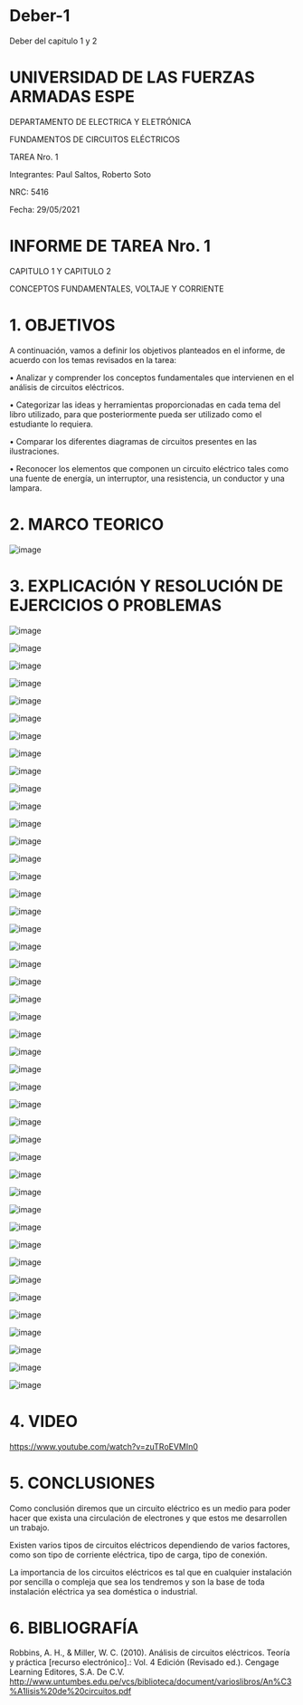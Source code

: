 # Deber-1
Deber del capitulo 1 y 2

# UNIVERSIDAD DE LAS FUERZAS ARMADAS ESPE 

DEPARTAMENTO DE ELECTRICA Y ELETRÓNICA 

 FUNDAMENTOS DE CIRCUITOS ELÉCTRICOS 

 TAREA Nro. 1

 Integrantes: Paul Saltos, Roberto Soto

 NRC: 5416

 Fecha: 29/05/2021

# INFORME DE TAREA Nro. 1

CAPITULO 1 Y CAPITULO 2

CONCEPTOS FUNDAMENTALES, VOLTAJE Y CORRIENTE 

 # 1.	OBJETIVOS 
 
 A continuación, vamos a definir los objetivos planteados en el informe, de acuerdo con los temas revisados en la tarea: 
 
•	Analizar y comprender los conceptos fundamentales que intervienen en el análisis de circuitos eléctricos. 

•	Categorizar las ideas y herramientas proporcionadas en cada tema del libro utilizado, para que posteriormente pueda ser utilizado como el estudiante lo requiera. 

•	Comparar los diferentes diagramas de circuitos presentes en las ilustraciones.

•	Reconocer los elementos que componen un circuito eléctrico tales como una fuente de energía, un interruptor, una resistencia, un conductor y una lampara. 

# 2.	MARCO TEORICO 

![image](https://user-images.githubusercontent.com/85178869/120347233-b7058100-c2c1-11eb-8d2d-e0bffb454eb4.png)

# 3.	EXPLICACIÓN Y RESOLUCIÓN DE EJERCICIOS O PROBLEMAS 


![image](https://user-images.githubusercontent.com/85178869/120347645-16fc2780-c2c2-11eb-888b-028d16e90b27.png)


![image](https://user-images.githubusercontent.com/85178869/120347753-2bd8bb00-c2c2-11eb-8dfb-56f5e2139e86.png)

![image](https://user-images.githubusercontent.com/85178869/120347856-414de500-c2c2-11eb-805a-f96cd5762a9e.png)

![image](https://user-images.githubusercontent.com/85178869/120347997-617da400-c2c2-11eb-8a99-f522a7596423.png)

![image](https://user-images.githubusercontent.com/85178869/120348111-7bb78200-c2c2-11eb-8444-7a3005851194.png)

![image](https://user-images.githubusercontent.com/85178869/120348215-9a1d7d80-c2c2-11eb-9f0c-d6809db678e6.png)

![image](https://user-images.githubusercontent.com/85178869/120348298-abff2080-c2c2-11eb-9ceb-d8c533766512.png)

![image](https://user-images.githubusercontent.com/85178869/120348524-e1a40980-c2c2-11eb-827f-18ab2fd1824d.png)

![image](https://user-images.githubusercontent.com/85178869/120348630-f7b1ca00-c2c2-11eb-8e11-eea33e45b700.png)

![image](https://user-images.githubusercontent.com/85178869/120348711-0ac49a00-c2c3-11eb-998b-da99164f6048.png)

![image](https://user-images.githubusercontent.com/85178869/120348769-1adc7980-c2c3-11eb-9ef1-c8c8c1f643b1.png)

![image](https://user-images.githubusercontent.com/85178869/120348865-35165780-c2c3-11eb-8462-fd30095f86e9.png)

![image](https://user-images.githubusercontent.com/85178869/120349002-5414e980-c2c3-11eb-8ce8-595f477fd348.png)

![image](https://user-images.githubusercontent.com/85178869/120349087-698a1380-c2c3-11eb-8ecd-a04b6285b979.png)

![image](https://user-images.githubusercontent.com/85178869/120349163-7e66a700-c2c3-11eb-815a-ccc477165182.png)

![image](https://user-images.githubusercontent.com/85178869/120349281-976f5800-c2c3-11eb-878d-8ccd5e4a51e8.png)

![image](https://user-images.githubusercontent.com/85178869/120349383-b1109f80-c2c3-11eb-8706-5d851d9cbcf1.png)

![image](https://user-images.githubusercontent.com/85178869/120349501-c7b6f680-c2c3-11eb-8ca4-e9fb2b18f526.png)

![image](https://user-images.githubusercontent.com/85178869/120349596-dac9c680-c2c3-11eb-8650-652adf669f52.png)

![image](https://user-images.githubusercontent.com/85178869/120349771-00ef6680-c2c4-11eb-9a30-821b683d00b4.png)

![image](https://user-images.githubusercontent.com/85178869/120349890-18c6ea80-c2c4-11eb-9aea-446229cb9306.png)

![image](https://user-images.githubusercontent.com/85178869/120350025-37c57c80-c2c4-11eb-90a9-324bc29d4190.png)

![image](https://user-images.githubusercontent.com/85178869/120350094-490e8900-c2c4-11eb-9fa7-8521e716c552.png)

![image](https://user-images.githubusercontent.com/85178869/120350195-62173a00-c2c4-11eb-9a13-4d3f97981ae9.png)

![image](https://user-images.githubusercontent.com/85178869/120350279-752a0a00-c2c4-11eb-8d59-049288213786.png)

![image](https://user-images.githubusercontent.com/85178869/120350382-8f63e800-c2c4-11eb-8286-bb13dd23ce02.png)

![image](https://user-images.githubusercontent.com/85178869/120350568-b9b5a580-c2c4-11eb-8244-094359b5b043.png)

![image](https://user-images.githubusercontent.com/85178869/120350699-d4881a00-c2c4-11eb-8363-96d2df3abbb3.png)

![image](https://user-images.githubusercontent.com/85178869/120350761-e49ff980-c2c4-11eb-81ca-fc76b0b033c1.png)

![image](https://user-images.githubusercontent.com/85178869/120350854-f6819c80-c2c4-11eb-8163-d1dc07909327.png)

![image](https://user-images.githubusercontent.com/85178869/120350957-0e592080-c2c5-11eb-965f-f7da47a9082e.png)

![image](https://user-images.githubusercontent.com/85178869/120351058-23ce4a80-c2c5-11eb-94c4-9725f1d55020.png)

![image](https://user-images.githubusercontent.com/85178869/120351123-35175700-c2c5-11eb-82fb-66f527e17375.png)

![image](https://user-images.githubusercontent.com/85178869/120351170-4496a000-c2c5-11eb-9a87-ef564f6bd243.png)

![image](https://user-images.githubusercontent.com/85178869/120351254-58da9d00-c2c5-11eb-9c13-e5651a67443b.png)

![image](https://user-images.githubusercontent.com/85178869/120351514-917a7680-c2c5-11eb-927f-b11384b9ce1b.png)

![image](https://user-images.githubusercontent.com/85178869/120351609-a3f4b000-c2c5-11eb-9238-eb549246c05b.png)

![image](https://user-images.githubusercontent.com/85178869/120351708-b5d65300-c2c5-11eb-81b4-23e14ed31d8a.png)

![image](https://user-images.githubusercontent.com/85178869/120351793-c8e92300-c2c5-11eb-850b-621a0660a0b6.png)

![image](https://user-images.githubusercontent.com/85178869/120351898-ddc5b680-c2c5-11eb-95bb-6d0691b4ca1c.png)

![image](https://user-images.githubusercontent.com/85178869/120351982-f1711d00-c2c5-11eb-8cea-755411fb90fe.png)

![image](https://user-images.githubusercontent.com/85178869/120352081-0b126480-c2c6-11eb-8572-5305ebafb663.png)

![image](https://user-images.githubusercontent.com/85178869/120352132-19f91700-c2c6-11eb-92b7-000072f4f3e4.png)

![image](https://user-images.githubusercontent.com/85178869/120352206-2a10f680-c2c6-11eb-8470-850e778c01c4.png)

# 4.	VIDEO 

https://www.youtube.com/watch?v=zuTRoEVMIn0

# 5.	CONCLUSIONES 
Como conclusión diremos que un circuito eléctrico es un medio para poder hacer que exista una circulación de electrones y que estos me desarrollen un trabajo.

Existen varios tipos de circuitos eléctricos dependiendo de varios factores, como son tipo de corriente eléctrica, tipo de carga, tipo de conexión.

La importancia de los circuitos eléctricos es tal que en cualquier instalación por sencilla o compleja que sea los tendremos y son la base de toda instalación eléctrica ya sea doméstica o industrial.

# 6.	BIBLIOGRAFÍA 

Robbins, A. H., & Miller, W. C. (2010). Análisis de circuitos eléctricos. Teoría y práctica [recurso electrónico].: Vol. 4 Edición (Revisado ed.). Cengage Learning Editores, S.A. De C.V. http://www.untumbes.edu.pe/vcs/biblioteca/document/varioslibros/An%C3%A1lisis%20de%20circuitos.pdf

